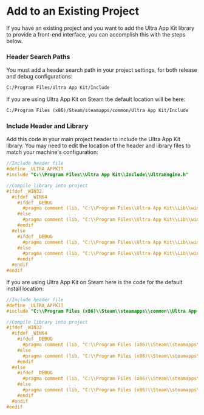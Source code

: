 # Add to an Existing Project

If you have an existing project and you want to add the Ultra App Kit library to provide a front-end interface, you can accomplish this with the steps below.

### Header Search Paths

You must add a header search path in your project settings, for both release and debug configurations:
```txt
C:/Program Files/Ultra App Kit/Include
```

If you are using Ultra App Kit on Steam the default location will be here:
```txt
C:/Program Files (x86)/Steam/steamapps/common/Ultra App Kit/Include
```

### Include Header and Library

Add this code in your main project header to include the Ultra App Kit library. You may need to edit the location of the header and library files to match your machine's configuration:

```c++
//Include header file
#define _ULTRA_APPKIT
#include "C:\\Program Files\\Ultra App Kit\\Include\\UltraEngine.h"

//Compile library into project
#ifdef _WIN32
  #ifdef _WIN64
    #ifdef _DEBUG
      #pragma comment (lib, "C:\\Program Files\\Ultra App Kit\\Lib\\win64\\App Kit_d.lib")
    #else
      #pragma comment (lib, "C:\\Program Files\\Ultra App Kit\\Lib\\win64\\App Kit.lib")
    #endif
  #else
    #ifdef _DEBUG
      #pragma comment (lib, "C:\\Program Files\\Ultra App Kit\\Lib\\win32\\App Kit_d.lib")
    #else
      #pragma comment (lib, "C:\\Program Files\\Ultra App Kit\\Lib\\win32\\App Kit.lib")
    #endif  
  #endif  
#endif
```

If you are using Ultra App Kit on Steam here is the code for the default install location:

```c++
//Include header file
#define _ULTRA_APPKIT
#include "C:\\Program Files (x86)\\Steam\\steamapps\\common\\Ultra App Kit\\Include\\UltraEngine.h"

//Compile library into project
#ifdef _WIN32
  #ifdef _WIN64
    #ifdef _DEBUG
      #pragma comment (lib, "C:\\Program Files (x86)\\Steam\\steamapps\\common\\Ultra App Kit\\Lib\\win64\\App Kit_d.lib")
    #else
      #pragma comment (lib, "C:\\Program Files (x86)\\Steam\\steamapps\\common\\Ultra App Kit\\Lib\\win64\\App Kit.lib")
    #endif
  #else
    #ifdef _DEBUG
      #pragma comment (lib, "C:\\Program Files (x86)\\Steam\\steamapps\\common\\Ultra App Kit\\Lib\\win32\\App Kit_d.lib")
    #else
      #pragma comment (lib, "C:\\Program Files (x86)\\Steam\\steamapps\\common\\Ultra App Kit\\Lib\\win32\\App Kit.lib")
    #endif
  #endif  
#endif
```
